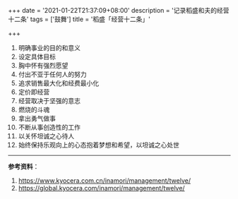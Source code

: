 +++
date = '2021-01-22T21:37:09+08:00'
description = '记录稻盛和夫的经营十二条'
tags = ['鼓舞']
title = '稻盛「经营十二条」'

+++

1. 明确事业的目的和意义
2. 设定具体目标
3. 胸中怀有强烈愿望
4. 付出不亚于任何人的努力
5. 追求销售最大化和经费最小化
6. 定价即经营
7. 经营取决于坚强的意志
8. 燃烧的斗魂
9. 拿出勇气做事
10. 不断从事创造性的工作
11. 以关怀坦诚之心待人
12. 始终保持乐观向上的心态抱着梦想和希望，以坦诚之心处世

---

**参考资料**：

1. <https://www.kyocera.com.cn/inamori/management/twelve/>
2. <https://global.kyocera.com/inamori/management/twelve/>
